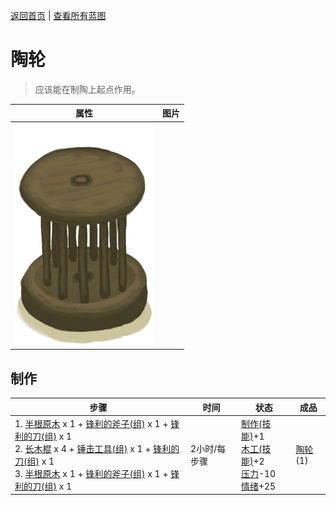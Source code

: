 [返回首页](index.md)   |  [查看所有蓝图](blueprint.md)
# 陶轮  
> 应该能在制陶上起点作用。  
  
  属性  |   图片   
 ----  |  ----:   
   |  ![](Sprite/PotteryWheel.png)   
  
## 制作  
步骤  |  时间  |  状态  |  成品  
----  |  ----  |  ----  |  ----  
1. [半根原木](HalfLog.md) x 1 + [锋利的斧子(组)](GpTag_AxeAdv.md) x 1 + [锋利的刀(组)](GpTag_CutterAdv.md) x 1<br>2. [长木棍](StickLong.md) x 4 + [锤击工具(组)](GpTag_Hammer.md) x 1 + [锋利的刀(组)](GpTag_CutterAdv.md) x 1<br>3. [半根原木](HalfLog.md) x 1 + [锋利的斧子(组)](GpTag_AxeAdv.md) x 1 + [锋利的刀(组)](GpTag_CutterAdv.md) x 1  |  2小时/每步骤  |  [制作(技能)](Skill_Crafting.md)+1<br>[木工(技能)](Skill_Woodworking.md)+2<br>[压力](Stress.md)-10<br>[情绪](Morale.md)+25  |  [陶轮](PotteryWheel.md)(1)  
